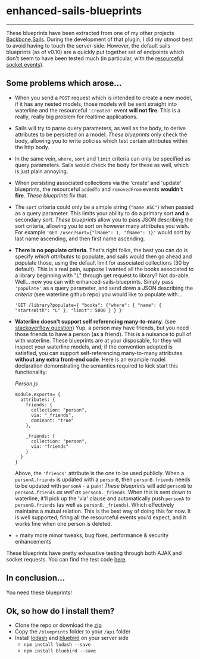# enhanced-sails-blueprints
---

These blueprints have been extracted from one of my other projects [Backbone.Sails](https://github.com/oscarhaggerty/Backbone.Sails). During the development of that plugin, I did my utmost best to avoid having to touch the server-side. However, the default sails blueprints (as of v0.10) are a quickly put together set of endpoints which don't seem to have been tested much (in particular, with the [resourceful socket events](http://sailsjs.org/#/documentation/reference/websockets/resourceful-pubsub)).

## Some problems which arose...

* When you send a `POST` request which is intended to create a new model, if it has any nested models, those models will be sent straight into waterline and the resourceful `'created'` event **will not fire**. This is a really, really big problem for realtime applications.

* Sails will try to parse query parameters, as well as the body, to derive attributes to be persisted on a model. *These blueprints* only check the body, allowing you to write policies which test certain attributes within the http body.

* In the same vein, `where`, `sort` and `limit` criteria can only be specified as query parameters. Sails would check the body for these as well, which is just plain annoying.

* When persisting associated collections via the 'create' and 'update' blueprints, the resourceful `addedTo` and `removedFrom` events **wouldn't fire**. *These blueprints* fix that.

* The `sort` criteria could only be a simple string (`"name ASC"`) when passed as a query parameter. This limits your ability to do a primary sort **and** a secondary sort. *These blueprints* allow you to pass JSON describing the sort criteria, allowing you to sort on however many attributes you wish. For example `'GET /user?sort={"lName": 1, "fName": 1}'` would sort by last name ascending, and then first name ascending.

* **There is no populate criteria**. That's right folks, the best you can do is specify *which attributes* to populate, and sails would then go ahead and populate those, using the default limit for associated collections (30 by default). This is a real pain, suppose I wanted all the books associated to a library beginning with "L" through get request to library? Not do-able. Well... now you can with enhanced-sails-blueprints. Simply pass `'populate'` as a query parameter, and send down a JSON describing the *criteria* (see waterline github repo) you would like to populate with...
  
  `'GET /library?populate={ "books": {"where": { "name": { "startsWith": "L" }, "limit": 5000 } } }'`

* **Waterline doesn't support self referencing many-to-many**. (see [stackoverflow question](http://stackoverflow.com/questions/24190286/sails-js-model-create-associations-to-self/26477683#26477683)) Yup, a person may have friends, but you need those friends to have a person (as a friend). This is a nuisance to pull of with waterline. These blueprints are at your disposable, for they will inspect your waterline models, and, if the convention adopted is satisfied, you can support self-referencing many-to-many attributes **without any extra front-end code**. Here is an example model declaration demonstrating the semantics required to kick start this functionality:

  *Person.js*
  ```
  module.exports= {
    attributes: {
      friends: {
        collection: "person",
        via: "_friends",
        dominant: "true"
      },
      
      _friends: {
        collection: "person",
        via: "friends"
      }
    }
  }
  ```
  Above, the `'friends'` attribute is the one to be used publicly. When a `personA.friends` is updated with a `personB`, then `personB.friends` needs to be updated with `personA` - a pain! *These blueprints* will add `personB` to `personA.friends` *as well as* `personA._friends`. When this is sent down to waterline, it'll pick up the 'via' clause and automatically push `personA` to `personB.friends` (as well as `personB._friends`). Which effectively maintains a mutual relation. This is the best way of doing this for now. It is well supported, firing all the resourceful events you'd expect, and it works fine when one person is deleted.
  
* \+ many more minor tweaks, bug fixes, performance & security enhancements

These blueprints have pretty exhaustive testing through both AJAX and socket requests. You can find the test code [here](https://github.com/oscarhaggerty/Backbone.Sails/blob/b302ac88f32b0fad7c8ff798e864ec30a9b91493/assets/tests/backbone.sails.spec.coffee).
  
## In conclusion...

You need these blueprints!


## Ok, so how do I install them?

* Clone the repo or download the [zip](https://github.com/oscarhaggerty/enhanced-sails-blueprints/blob/master/blueprints/blueprints.zip)
* Copy the `/blueprints` folder to your `/api` folder
* Install [lodash](https://lodash.com/) and [bluebird](https://github.com/petkaantonov/bluebird) on your server side
  * `npm install lodash --save`
  * `npm install bluebird --save`